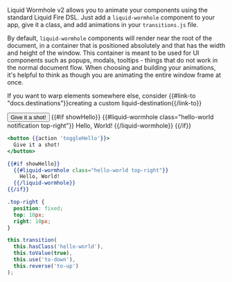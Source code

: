 Liquid Wormhole v2 allows you to animate your components using the standard
Liquid Fire DSL. Just add a `liquid-wormhole` component to your app, give it a
class, and add animations in your `transitions.js` file.

By default, `liquid-wormhole` components will render near the root of the
document, in a container that is positioned absolutely and that has the width
and height of the window. This container is meant to be used for UI components
such as popups, modals, tooltips - things that do not work in the normal
document flow. When choosing and building your animations, it's helpful to
think as though you are animating the entire window frame at once.

If you want to warp elements somewhere else, consider
{{#link-to "docs.destinations"}}creating a custom liquid-destination{{/link-to}}

<div class="example-button-container">
  <button {{action 'toggleHello'}} id="hello-world-button" class="btn btn-primary btn-embossed">
    Give it a shot!
  </button>
  {{#if showHello}}
    {{#liquid-wormhole class="hello-world notification top-right"}}
      Hello, World!
    {{/liquid-wormhole}}
  {{/if}}
</div>

```hbs
<button {{action 'toggleHello'}}>
  Give it a shot!
</button>

{{#if showHello}}
  {{#liquid-wormhole class="hello-world top-right"}}
    Hello, World!
  {{/liquid-wormhole}}
{{/if}}
```

```scss
.top-right {
  position: fixed;
  top: 10px;
  right: 10px;
}
```

```js
this.transition(
  this.hasClass('hello-world'),
  this.toValue(true),
  this.use('to-down'),
  this.reverse('to-up')
);
```
